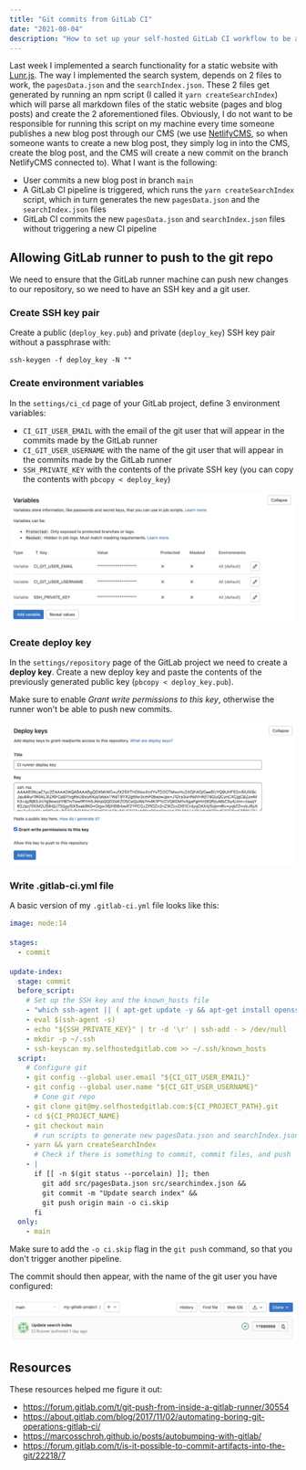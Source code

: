 ```yaml
---
title: "Git commits from GitLab CI"
date: "2021-08-04"
description: "How to set up your self-hosted GitLab CI workflow to be able to make commits to your git repository."
---
```


Last week I implemented a search functionality for a static website with [Lunr.js](https://lunrjs.com/). The way I implemented the search system, depends on 2 files to work, the `pagesData.json` and the `searchIndex.json`. These 2 files get generated by running an npm script (I called it `yarn createSearchIndex`) which will parse all markdown files of the static website (pages and blog posts) and create the 2 aforementioned files. Obviously, I do not want to be responsible for running this script on my machine every time someone publishes a new blog post through our CMS (we use [NetlifyCMS](https://www.netlifycms.org/), so when someone wants to create a new blog post, they simply log in into the CMS, create the blog post, and the CMS will create a new commit on the branch NetlifyCMS connected to). What I want is the following:

- User commits a new blog post in branch `main`
- A GitLab CI pipeline is triggered, which runs the `yarn createSearchIndex` script, which in turn generates the new `pagesData.json` and the `searchIndex.json` files
- GitLab CI commits the new `pagesData.json` and `searchIndex.json` files without triggering a new CI pipeline

## Allowing GitLab runner to push to the git repo

We need to ensure that the GitLab runner machine can push new changes to our repository, so we need to have an SSH key and a git user.

### Create SSH key pair

Create a public (`deploy_key.pub`) and private (`deploy_key`) SSH key pair without a passphrase with:

```
ssh-keygen -f deploy_key -N ""
```

### Create environment variables

In the `settings/ci_cd` page of your GitLab project, define 3 environment variables:

- `CI_GIT_USER_EMAIL` with the email of the git user that will appear in the commits made by the GitLab runner
- `CI_GIT_USER_USERNAME` with the name of the git user that will appear in the commits made by the GitLab runner
- `SSH_PRIVATE_KEY` with the contents of the private SSH key (you can copy the contents with `pbcopy < deploy_key`)

![CI environment variables](ci-vars.jpg)

### Create deploy key

In the `settings/repository` page of the GitLab project we need to create a **deploy key**. Create a new deploy key and paste the contents of the previously generated public key (`pbcopy < deploy_key.pub`).

Make sure to enable _Grant write permissions to this key_, otherwise the runner won't be able to push new commits.

![CI deploy key](ci-deploy-key.jpg)

### Write .gitlab-ci.yml file

A basic version of my `.gitlab-ci.yml` file looks like this:

```yaml
image: node:14

stages:
  - commit

update-index:
  stage: commit
  before_script:
    # Set up the SSH key and the known_hosts file
    - "which ssh-agent || ( apt-get update -y && apt-get install openssh-client -y )"
    - eval $(ssh-agent -s)
    - echo "${SSH_PRIVATE_KEY}" | tr -d '\r' | ssh-add - > /dev/null
    - mkdir -p ~/.ssh
    - ssh-keyscan my.selfhostedgitlab.com >> ~/.ssh/known_hosts
  script:
    # Configure git
    - git config --global user.email "${CI_GIT_USER_EMAIL}"
    - git config --global user.name "${CI_GIT_USER_USERNAME}"
      # Cone git repo
    - git clone git@my.selfhostedgitlab.com:${CI_PROJECT_PATH}.git
    - cd ${CI_PROJECT_NAME}
    - git checkout main
      # run scripts to generate new pagesData.json and searchIndex.json
    - yarn && yarn createSearchIndex
      # Check if there is something to commit, commit files, and push
    - |
      if [[ -n $(git status --porcelain) ]]; then
        git add src/pagesData.json src/searchindex.json &&
        git commit -m "Update search index" &&
        git push origin main -o ci.skip
      fi
  only:
    - main
```

Make sure to add the `-o ci.skip` flag in the `git push` command, so that you don't trigger another pipeline.

The commit should then appear, with the name of the git user you have configured:

![CI commit](ci-commit.jpg)

## Resources

These resources helped me figure it out:

- https://forum.gitlab.com/t/git-push-from-inside-a-gitlab-runner/30554
- https://about.gitlab.com/blog/2017/11/02/automating-boring-git-operations-gitlab-ci/
- https://marcosschroh.github.io/posts/autobumping-with-gitlab/
- https://forum.gitlab.com/t/is-it-possible-to-commit-artifacts-into-the-git/22218/7
